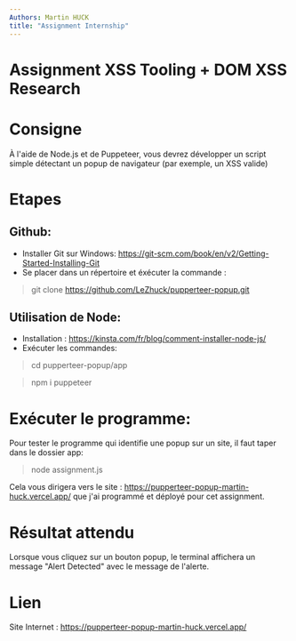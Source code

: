 ```yaml
---
Authors: Martin HUCK
title: "Assignment Internship"
---
```


# Assignment XSS Tooling + DOM XSS Research

# Consigne

À l'aide de Node.js et de Puppeteer, vous devrez développer un script simple détectant un popup de navigateur (par exemple, un XSS valide)

# Etapes

## Github: 
- Installer Git sur Windows: https://git-scm.com/book/en/v2/Getting-Started-Installing-Git
- Se placer dans un répertoire et éxécuter la commande : 
> git clone https://github.com/LeZhuck/pupperteer-popup.git


## Utilisation de Node: 
- Installation : https://kinsta.com/fr/blog/comment-installer-node-js/
- Exécuter les commandes: 
 > cd pupperteer-popup/app

 > npm i puppeteer

# Exécuter le programme: 
Pour tester le programme qui identifie une popup sur un site, il faut taper dans le dossier app:
> node assignment.js

Cela vous dirigera vers le site  : 
https://pupperteer-popup-martin-huck.vercel.app/ que j'ai programmé et déployé pour cet assignment. 

# Résultat attendu

Lorsque vous cliquez sur un bouton popup, le terminal affichera un message "Alert Detected" avec le message de l'alerte. 

# Lien

Site Internet : https://pupperteer-popup-martin-huck.vercel.app/ 








